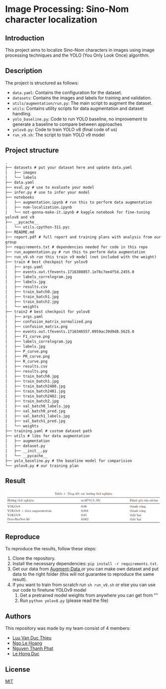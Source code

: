 # Image Processing: Sino-Nom character localization

## Introduction

This project aims to localize Sino-Nom characters in images using image processing techniques and the YOLO (You Only Look Once) algorithm.

## Description

The project is structured as follows:

- `data.yaml`: Contains the configuration for the dataset.
- `datasets`: Contains the images and labels for training and validation.
- `utils/augmentation/run.py`: The main script to augment the dataset.
- `utils`: Contains utility scripts for data augmentation and dataset handling.
- `yolo_baseline.py`: Code to run YOLO baseline, no improvement to generate a baseline to compare between approaches
- `yolov8.py`: Code to train YOLO v8 (final code of us)
- `run_v9.sh`: The script to train YOLO v9 model

## Project structure

```
.
├── datasets # put your dataset here and update data.yaml
│   ├── images
│   └── labels
├── data.yaml
├── eval.py # use to evaluate your model
├── infer.py # use to infer your model
├── notebooks
│   ├── augmentation.ipynb # run this to perform data augmentation
│   ├── nom-localization.ipynb
│   └── not-gonna-make-it.ipynb # kaggle notebook for fine-tuning yolov8 and v9
├── __pycache__
│   └── utils.cpython-311.pyc
├── README.md
├── report.pdf # full report and training plans with analysis from our group
├── requirements.txt # dependencies needed for code in this repo
├── run_augmentation.py # run this to perform data augmentation
├── run_v9.sh run this train v9 model (not included with the weight)
├── train # best checkpoit for yolov9
│   ├── args.yaml
│   ├── events.out.tfevents.1716308857.1e76c7ee4f5d.2455.0
│   ├── labels_correlogram.jpg
│   ├── labels.jpg
│   ├── results.csv
│   ├── train_batch0.jpg
│   ├── train_batch1.jpg
│   ├── train_batch2.jpg
│   └── weights
├── train2 # best checkpoit for yolov8
│   ├── args.yaml
│   ├── confusion_matrix_normalized.png
│   ├── confusion_matrix.png
│   ├── events.out.tfevents.1716346557.0959ac39d9d8.5625.0
│   ├── F1_curve.png
│   ├── labels_correlogram.jpg
│   ├── labels.jpg
│   ├── P_curve.png
│   ├── PR_curve.png
│   ├── R_curve.png
│   ├── results.csv
│   ├── results.png
│   ├── train_batch0.jpg
│   ├── train_batch1.jpg
│   ├── train_batch2480.jpg
│   ├── train_batch2481.jpg
│   ├── train_batch2482.jpg
│   ├── train_batch2.jpg
│   ├── val_batch0_labels.jpg
│   ├── val_batch0_pred.jpg
│   ├── val_batch1_labels.jpg
│   ├── val_batch1_pred.jpg
│   └── weights
├── training.yaml # custom dataset path
├── utils # libs for data augmentation
│   ├── augmentation
│   ├── dataset.py
│   ├── __init__.py
│   └── __pycache__
├── yolo_baseline.py # the baseline model for comparision
└── yolov8.py # our training plan
```

## Result

![result-table](result.png)

## Reproduce

To reproduce the results, follow these steps:

1. Clone the repository.
2. Install the necessary dependencies: `pip install -r requirements.txt`.
3. Get our data from <a href="https://www.kaggle.com/datasets/ngolehoang/sinom-augment-data">Augment-Data </a> or you can make own dataset and put data to the right folder (this will not guarantee to reproduce the same result).
4. If you want to train from scratch run `sh run_v9.sh` or else you can use our code to finetune YOLOv9 model
   1. Get a pretrained model weights from anywhere you can get from ""
   2. Run `python yolov8.py` (please read the file)
## Authors
This repository was made by my team consist of 4 members:
- [Luu Van Duc Thieu](https://github.com/echodrift)
- [Ngo Le Hoang](https://github.com/armistcxy)
- [Nguyen Thanh Phat](https://github.com/aqu4holic)
- [Le Hong Duc](https://github.com/tedomi2705)

## License
[MIT](https://choosealicense.com/licenses/mit/)
